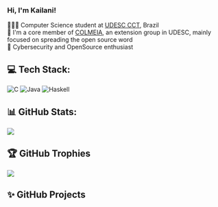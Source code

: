 ### Hi, I'm Kailani! 
👩🏻‍💻 Computer Science student at [UDESC CCT](https://www.udesc.br/cct), Brazil <br/>
🐝 I'm a core member of [COLMEIA](https://www.udesc.br/cct/colmeia), an extension group in UDESC, mainly focused on spreading the open source word<br/>
📖 Cybersecurity and OpenSource enthusiast 


## 💻 Tech Stack:
![C](https://img.shields.io/badge/c-%2300599C.svg?style=for-the-badge&logo=c&logoColor=white) ![Java](https://img.shields.io/badge/java-%23ED8B00.svg?style=for-the-badge&logo=openjdk&logoColor=white) ![Haskell](https://img.shields.io/badge/Haskell-5e5086?style=for-the-badge&logo=haskell&logoColor=white)

## 📊 GitHub Stats:
![](https://github-readme-stats.vercel.app/api?username=Kailani&theme=dark&hide_border=false&include_all_commits=false&count_private=false)<br/>

## 🏆 GitHub Trophies
![](https://github-profile-trophy.vercel.app/?username=Kailani&theme=radical&no-frame=false&no-bg=true&margin-w=4)

## ✨ GitHub Projects 
<!--[Linguagem de Programação](lik)-->

<!-- Proudly created with GPRM ( https://gprm.itsvg.in ) -->
